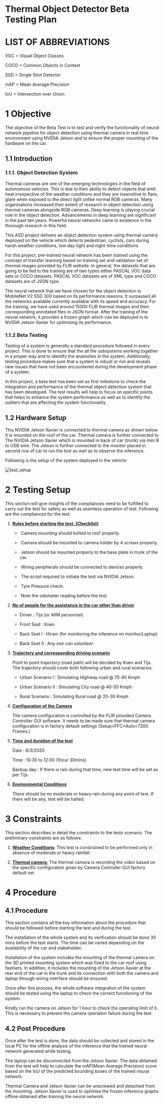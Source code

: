 # Thermal Object Detector Beta Testing Plan



# LIST OF ABBREVIATIONS

VOC = Visual Object Classes 

COCO = Common Objects in Context

SSD = Single Shot Detector

mAP = Mean Average Precision

IoU = Intersection over Union

 

# 1 Objective

The objective of the Beta Test is to test and verify the functionality of  neural network pipeline for object detection using thermal camera in real time environment using NVIDIA Jetson and to ensure the proper mounting of the hardware on the car.

## 1.1 Introduction

### 1.1.1. Object Detection System

Thermal cameras are one of the emerging technologies in the field of autonomous vehicles. This is due to their ability to detect objects that emit heat irrespective of the weather conditions and they are insensitive to flare, glare when exposed to the direct light unlike normal RGB cameras. Many organisations increased their extent of research in object detection using thermal cameras alongside RGB cameras. Deep learning is playing crucial role in the object detection. Advancements in deep learning are significant in the past ten years. Powerful neural networks came to existence in the thorough research in this field. 

This ASD project delivers an object detection system using thermal camera deployed on the vehicle which detects pedestrian, cyclists, cars during harsh weather conditions, low day-light and night-time conditions.

For this project, pre-trained neural network has been trained using the concept of transfer learning based on training set and validation set of thermal images provided by FLIR website. In general, the datasets that are going to be fed to the training are of two types either PASCAL VOC data sets or COCO datasets. PASCAL VOC datasets are of XML type and COCO datasets are of JSON type. 

The neural network that we have chosen for the object detection is MobileNet V2 SSD 300 based on its performance reasons. It surpassed all the networks available currently available with its speed and accuracy. For the training, we have used around 15000 FLIR thermal images and their corresponding annotated files in JSON format. After the training of the neural network, it provides a frozen graph which can be deployed in to NVIDIA Jetson Xavier for optimising its performance. 

### 1.1.2  Beta Testing

Testing of a system is generally a standard procedure followed in every project. This is done to ensure that the all the subsystems working together in a proper way and to identify the anamolies in the system. Additonally, testing procedure makes sure that a system is robust or not and reveals new issues that have not been encountered during the development phase of a system.

In this project, a beta test has been set as first milestone to check the integration and performance of the thermal object detection system that has been developed. The test results will help to focus on specific points that helps to enhance the system performance as well as to identify the outliers that are affecting the system functionality.

## 1.2 Hardware Setup

This NVIDIA Jetson Xavier is connected to thermal camera as shown below. It is mounted on the roof of the car. Thermal camera is further connected to The NVIDIA Jetson Xavier which is mounted in back of car (trunk) via mini B to USB wire. The Jetson is further connected to the monitor placed in second row of car to run the test as well as to observe the inference.

Following is the setup of the system deployed in the vehicle:

![test_setup](doc_images/testsetup.jpeg)

# 2 Testing Setup

This section will give insights of the compliances need to be fulfilled to carry out the test for safety as well as seamless operation of test. Following are the compliances for the test: 

1. **<u>Rules before starting the test. (Checklist)</u>**

   - ​	Camera mounting should bolted to roof properly.

   - ​	Camera should be mounted to camera holder by 4 screws properly.

   - ​	Jetson should be mounted properly to the base plate in trunk of the car.

   - ​	Wiring peripherals should be connected to devices properly.

   - ​	The script required to initiate the test via NVIDIA Jetson.

   - ​	Tyre Pressure check.

   - ​	Note the odometer reading before the test.

2. **<u>No of people for the assistance in the car other than driver</u>**

   - Driver : Tijs (or AIIM personnel) 

   - Front Seat : Koen

   - Back Seat I : Hiram (for monitoring the inference on monitor/Laptop)

   - Back Seat II : *Any one can volunteer.*

3. **<u>Trajectory and corresponding driving scenario</u>**

   Point to point trajectory (road path) will be decided by Koen and Tijs. The trajectory should cover both following urban and rural scenarios.

   - Urban Scenario I : Simulating Highway road @ 70-80 Kmph

   - Urban Scenario II : Simulating City road @ 40-50 Kmph

   - Rural Scenario : Simulating Rural road @ 20-30 Kmph

4. **<u>Configuration of the Camera</u>**

   The camera configuration is controlled by the FLIR provided Camera Controller GUI software. It needs to be made sure that thermal camera configuration is in factory default settings (Setup<FFC<Auto<7200 Frames.)

5. **<u>Time and duration of the test</u>**

   Date : 6/3/2020

   Time : 10:30 to 12:00 (1hour 30mins)

   Backup day : If there is rain during that time, new test time will be set as per Tijs. 

6. <u>**Environmental Conditions**</u>

   There should be no moderate or heavy rain during any point of test. If there will be any, test will be    halted.

# 3 Constraints 

This section describes in detail the constraints to the tests scenario. The preliminary constraints are as follows: 

1. <u>**Weather Conditions**</u>: This test is constrained to be performed only in absence of moderate or heavy rainfall.

2. <u>**Thermal camera**:</u> The thermal camera is recording the video based on the specific configuration given by Camera Controller GUI factory default set.

 

# 4 Procedure

## 4.1 Procedure

This section contains all the key information about the procedure that should be followed before starting the test and during the test. 

The installation of the whole system and its verification should be done 30 mins before the test starts. The time can be varied depending on the availability of the car and stakeholder.

Installation of the system includes the mounting of the thermal camera on the 3D printed mounting system which was fixed to the car roof using fastners. In addition, it includes the mounting of the Jetson Xavier at the rear end of the car in the trunk and its connection with both the camera and laptop through wiring interface should be ensured. 

Once after this process, the whole software integration of the system should be tested using the laptop to check the correct functioning of the system. 

Kindly run the camera on Jetson for 1 hour to check the operating limit of it. This is necessary to prevent the camera operation failure during the test.



## 4.2 Post Procedure

Once after the test is done, the data should be collected and stored in the local PC for the offline analysis of the inference that the trained neural network generated while testing. 

The laptop can be disconnected from the Jetson Xavier. The data obtained from the test will help to calculate the mAP(Mean Average Precision) score based on the IoU of the predicted bounding boxes of the trained neural network. 

Thermal Camera and Jetson Xavier can be unscrewed and detached from the mounting. Jetson Xavier is used to optimise the frozen inference graphs offline obtained after training the neural network. 

 



 

 

 



 